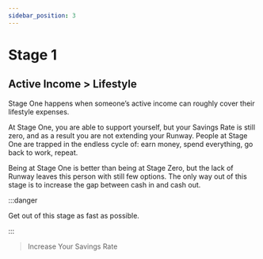 ```yaml
---
sidebar_position: 3
---
```


# Stage 1

## Active Income > Lifestyle

Stage One happens when someone’s active income can roughly cover their lifestyle expenses. 

At Stage One, you are able to support yourself, but your Savings Rate is still zero, and as a result you are not extending your Runway. People at Stage One are trapped in the endless cycle of: earn money, spend everything, go back to work, repeat.

Being at Stage One is better than being at Stage Zero, but the lack of Runway leaves this person with still few options. The only way out of this stage is to increase the gap between cash in and cash out. 

:::danger 

Get out of this stage as fast as possible.

:::

>Increase Your Savings Rate